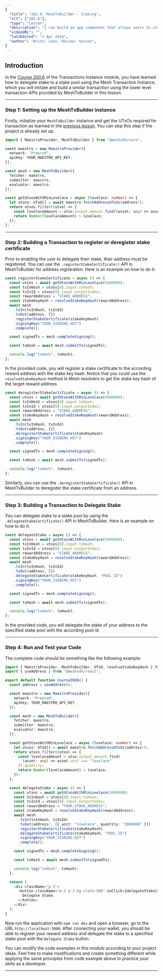 ```yaml
---
{
  "title": "202.6: MeshTxBuilder - Staking",
  "slt": ["202.6"],
  "type": "Lesson",
  "description": "I can build an app component that allows users to stake to a specified stake pool.",
  "videoURL": "",
  "lastEdited": "1 Apr 2024",
  "author": "Write: Leon, Review: Hinson",
}
---
```


## Introduction

In the [Course 200.6](/course/module/200/2006) of the Transactions Instance module, you have learned how to delegate stake to a stake pool using the Mesh Transaction Instance, which you will imitate and build a similar transaction using the lower level transaction APIs provided by MeshTxBuilder in this lesson. 

---

### Step 1: Setting up the MeshTxBuilder instance

Firstly, initialize your `MeshTxBuilder` instance and get the UTxOs required for transaction as learned in the [previous lesson](/course/module/202/2021). You can skip this step if the project is already set up.

```typescript
import { MaestroProvider, MeshTxBuilder } from "@meshsdk/core";

const maestro = new MaestroProvider({
  network: "Preprod",
  apiKey: YOUR_MAESTRO_API_KEY,
});

const mesh = new MeshTxBuilder({
  fetcher: maestro,
  submitter: maestro,
  evaluator: maestro,
});

const getUtxosWithMinLovelace = async (lovelace: number) => {
  let utxos: UTxO[] = await maestro.fetchAddressUTxOs(address!);
  return utxos.filter((utxo) => {
    const lovelaceAmount = utxo.output.amount.find((asset: any) => asset.unit === "lovelace")?.quantity;
    return Number(lovelaceAmount) > lovelace;
  });
};
```

---

### Step 2: Building a Transaction to register or deregister stake certificate

Prior to enabling the user to delegate their stake, their address must be registered. You can use the `.registerStakeCertificate()` API in MeshTxBuilder for address registration. Here is an example on how to do it:

```typescript
const registerStakeCertificate = async () => {
  const utxos = await getUtxosWithMinLovelace(5000000);
  const txInHash = utxos[0].input.txHash;
  const txInId = utxos[0].input.outputIndex;
  const rewardAddress = "STAKE_ADDRESS";
  const stakeKeyHash = resolveStakeKeyHash(rewardAddress);
  await mesh
    .txIn(txInHash, txInId)
    .txOut(address, [])
    .registerStakeCertificate(stakeKeyHash)
    .signingKey("YOUR_SIGNING_KEY")
    .complete();

  const signedTx = mesh.completeSigning();

  const txHash = await mesh.submitTx(signedTx);

  console.log("txHash", txHash);
};
```

In the provided code, you will register a stake certificate to the according reward address with the stake key hash. Notice that you could use the `resolveStakeKeyHash` method in Mesh resolvers to get the stake key hash of the target reward address

```typescript
const deregisterStakeCertificate = async () => {
  const utxos = await getUtxosWithMinLovelace(5000000);
  const txInHash = utxos[0].input.txHash;
  const txInId = utxos[0].input.outputIndex;
  const rewardAddress = "STAKE_ADDRESS";
  const stakeKeyHash = resolveStakeKeyHash(rewardAddress);
  await mesh
    .txIn(txInHash, txInId)
    .txOut(address, [])
    .deregisterStakeCertificate(stakeKeyHash)
    .signingKey("YOUR_SIGNING_KEY")
    .complete();

  const signedTx = mesh.completeSigning();

  const txHash = await mesh.submitTx(signedTx);

  console.log("txHash", txHash);
};
```

Similarly, you can use the `.deregisterStakeCertificate()` API in MeshTxBuilder to deregister the stake certificate from an address.

---

### Step 3: Building a Transaction to Delegate Stake

You can delegate stake to a stake pool by using the `.delegateStakeCertificate()` API in MeshTxBuilder. Here is an example on how to do it:

```typescript
const delegateStake = async () => {
  const utxos = await getUtxosWithMinLovelace(5000000);
  const txInHash = utxos[0].input.txHash;
  const txInId = utxos[0].input.outputIndex;
  const rewardAddress = "STAKE_ADDRESS";
  const stakeKeyHash = resolveStakeKeyHash(rewardAddress);
  await mesh
    .txIn(txInHash, txInId)
    .txOut(address, [])
    .delegateStakeCertificate(stakeKeyHash, "POOL_ID")
    .signingKey("YOUR_SIGNING_KEY")
    .complete();

  const signedTx = mesh.completeSigning();

  const txHash = await mesh.submitTx(signedTx);

  console.log("txHash", txHash);
};
```

In the provided code, you will delegate the stake of your address to the specified stake pool with the according pool id.

--- 

### Step 4: Run and Test your Code

The complete code should be something like the following example:

```typescript
import { MaestroProvider, MeshTxBuilder, UTxO, resolveStakeKeyHash } from "@meshsdk/core";
import { useAddress } from "@meshsdk/react";

export default function Course2026() {
  const address = useAddress();

  const maestro = new MaestroProvider({
    network: "Preprod",
    apiKey: YOUR_MAESTRO_API_KEY,
  });

  const mesh = new MeshTxBuilder({
    fetcher: maestro,
    submitter: maestro,
    evaluator: maestro,
  });

  const getUtxosWithMinLovelace = async (lovelace: number) => {
    let utxos: UTxO[] = await maestro.fetchAddressUTxOs(address!);
    return utxos.filter((utxo) => {
      const lovelaceAmount = utxo.output.amount.find(
        (asset: any) => asset.unit === "lovelace"
      )?.quantity;
      return Number(lovelaceAmount) > lovelace;
    });
  };

  const delegateStake = async () => {
    const utxos = await getUtxosWithMinLovelace(5000000);
    const txInHash = utxos[0].input.txHash;
    const txInId = utxos[0].input.outputIndex;
    const rewardAddress = "YOUR_STAKE_ADDRESS";
    const stakeKeyHash = resolveStakeKeyHash(rewardAddress);
    await mesh
      .txIn(txInHash, txInId)
      .txOut(address!, [{ unit: "lovelace", quantity: "2000000" }])
      .registerStakeCertificate(stakeKeyHash)
      .delegateStakeCertificate(stakeKeyHash, "POOL_ID")
      .signingKey("YOUR_SIGNING_KEY")
      .complete();

    const signedTx = mesh.completeSigning();

    const txHash = await mesh.submitTx(signedTx);

    console.log("txHash", txHash);
  };

  return (
    <div className="p-3">
      <button className="m-2 p-2 bg-slate-500" onClick={delegateStake}>
        Delegate Stake
      </button>
    </div>
  );
}
```

Now run the application with `npm run dev` and open a browser, go to the URL `http://localhost:3000`. After connecting your wallet, you should be able to register your reward address and delegate the stake to a specified stake pool with the `Delegate Stake` button.

You can modify the code examples in this module according to your project ideas. Feel free to make modifications and create something different while applying the same principles from code example above to practice your skills as a developer.

---